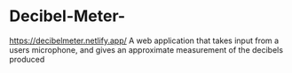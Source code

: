 # Decibel-Meter-
https://decibelmeter.netlify.app/
A web application that takes input from a users microphone, and gives an approximate measurement of the decibels produced
